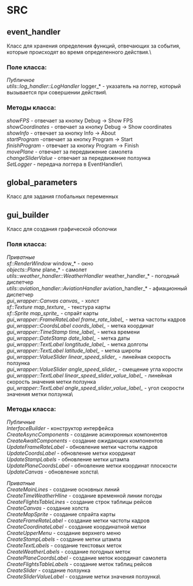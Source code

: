 # SRC 
## event_handler
Класс для хранения определения функций, отвечающих за события, которые происходят во время определенного действия.\
### Поле класса:
*Публичное*\
*utils::log_handler::LogHandler* logger_* - указатель на логгер, который вызывается при совершении действия\

### Методы класса:
*showFPS* - отвечает за кнопку Debug -> Show FPS\
*showCoordinates* - отвечает за кнопку Debug -> Show coordinates\
*showInfo* - отвечает за кнопку Info -> About\
*startProgram* -отвечает за кнопку Program -> Start\
*finishProgram* - отвечает за кнопку Program -> Finish\
*movePlane* - отвечает за передвижение самолета\
*changeSliderValue* - отвечает за передвижение ползунка\
*SetLogger* - передача логгера в EventHandler\

## global_parameters
Класс для задания глобальных переменных

## gui_builder
Класс для создания графической оболочки
### Поля класса:
*Приватные*\
*sf::RenderWindow* window_* - окно\
*objects::Plane* plane_* - самолет\
*utils::weather_handler::WeatherHandler* weather_handler_* - погодный диспетчер\
*utils::aviation_handler::AviationHandler* aviation_handler_* - афиационный диспетчер\
*gui_wrapper::Canvas canvas_* - холст\
*sf::Texture map_texture_* - текстура карты\
*sf::Sprite map_sprite_* - спрайт карты\
*gui_wrapper::FrameRateLabel frame_rate_label_* - метка частоты кадров\
*gui_wrapper::CoordsLabel coords_label_* - метка координат\
*gui_wrapper::TimeStamp time_label_* - метка времени\
*gui_wrapper::DateStamp date_label_* - метка даты\
*gui_wrapper::TextLabel longtitude_label_* - метка долготы\
*gui_wrapper::TextLabel latitude_label_* - метка широты\
*gui_wrapper::ValueSlider linear_speed_slider_* - линейная скорость ползунка\
*gui_wrapper::ValueSlider angle_speed_slider_* - смещение угла корости\
*gui_wrapper::TextLabel linear_speed_slider_value_label_* - линейная скорость значения метки ползунка\
*gui_wrapper::TextLabel angle_speed_slider_value_label_* - угол скорости значения метки ползунка\

### Методы класса:
*Публичные*\
*InterfaceBuilder* - конструктор интерфейса\
*CreateAsyncComponents* - создание асинхронных компонентов\
*CreateAwaitComponents* - создание ожидающих компонентов\
*UpdateFrameRateLabel* - обновление метки частоты кадров\
*UpdateCoordsLabel* - обновление метки координат\
*UpdateStampLabels* - обновление метки штампа\
*UpdatePlaneCoordsLabel* - обновление метки координат плоскости\
*UpdateCanvas* - обновление холста\

*Приватные*\
*CreateMainLines* - создание основных линий\
*CreateTimeWeatherHline* - создание временной линии погоды\
*CreateFlightsTableLines* - создание строк таблицы рейсов\
*CreateCanvas* - создание холста\
*CreateMapSprite* - создание спрайта карты\
*CreateFrameRateLabel* - создание метки частоты кадров\
*CreateCoordinateLabel* - создание координатной метки\
*CreateUpperMenu* - создание верхнего меню\
*CreateStampLabels* - создание метки штампа\
*CreateTextLabels* - создание текстовых меток\
*CreateWeatherLabels* - создание погодных меток\
*CreatePlaneCoordsLabel* - создание меток координат самолета\
*CreateFlightsTableLabels* - создание меток таблиц рейсов\
*CreateSlider* - создание ползунка\
*CreateSliderValueLabel* - создание метки значения ползунка\

